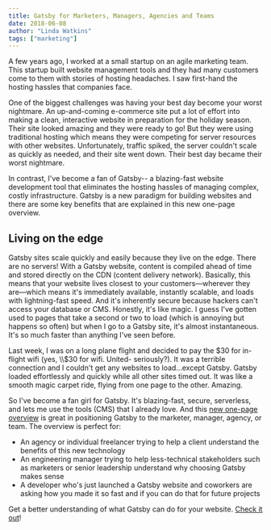 ```yaml
---
title: Gatsby for Marketers, Managers, Agencies and Teams
date: 2018-06-08
author: "Linda Watkins"
tags: ["marketing"]
---
```


A few years ago, I worked at a small startup on an agile marketing team. This startup built website management tools and they had many customers come to them with stories of hosting headaches. I saw first-hand the hosting hassles that companies face.

One of the biggest challenges was having your best day become your worst nightmare. An up-and-coming e-commerce site put a lot of effort into making a clean, interactive website in preparation for the holiday season. Their site looked amazing and they were ready to go! But they were using traditional hosting which means they were competing for server resources with other websites. Unfortunately, traffic spiked, the server couldn't scale as quickly as needed, and their site went down. Their best day became their worst nightmare.

In contrast, I've become a fan of Gatsby-- a blazing-fast website development tool that eliminates the hosting hassles of managing complex, costly infrastructure. Gatsby is a new paradigm for building websites and there are some key benefits that are explained in this new one-page overview.

## Living on the edge

Gatsby sites scale quickly and easily because they live on the edge. There are no servers! With a Gatsby website, content is compiled ahead of time and stored directly on the CDN (content delivery network). Basically, this means that your website lives closest to your customers—wherever they are—which means it's immediately available, instantly scalable, and loads with lightning-fast speed. And it's inherently secure because hackers can't access your database or CMS. Honestly, it's like magic. I guess I've gotten used to pages that take a second or two to load (which is annoying but happens so often) but when I go to a Gatsby site, it's almost instantaneous. It's so much faster than anything I've seen before.

Last week, I was on a long plane flight and decided to pay the $30 for in-flight wifi (yes, \\$30 for wifi. United- seriously?). It was a terrible connection and I couldn't get any websites to load...except Gatsby. Gatsby loaded effortlessly and quickly while all other sites timed out. It was like a smooth magic carpet ride, flying from one page to the other. Amazing.

So I've become a fan girl for Gatsby. It's blazing-fast, secure, serverless, and lets me use the tools (CMS) that I already love. And this [new one-page overview](/gatsby-one-pager.pdf) is great in positioning Gatsby to the marketer, manager, agency, or team. The overview is perfect for:

- An agency or individual freelancer trying to help a client understand the benefits of this new technology
- An engineering manager trying to help less-technical stakeholders such as marketers or senior leadership understand why choosing Gatsby makes sense
- A developer who's just launched a Gatsby website and coworkers are asking how you made it so fast and if you can do that for future projects

Get a better understanding of what Gatsby can do for your website. [Check it out](/gatsby-one-pager.pdf)!
